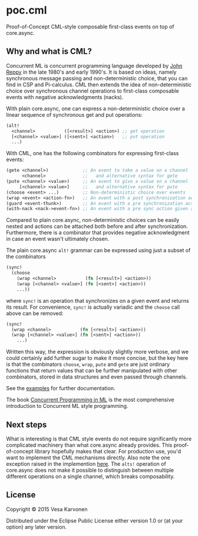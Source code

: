 # poc.cml

Proof-of-Concept CML-style composable first-class events on top of core.async.

## Why and what is CML?

Concurrent ML is concurrent programming language developed by
[John Reppy](http://people.cs.uchicago.edu/~jhr/) in the late 1980's and early
1990's.  It is based on ideas, namely synchronous message passing and
non-deterministic choice, that you can find in CSP and Pi-calculus.  CML then
extends the idea of non-deterministic choice over synchronous channel operations
to first-class composable events with negative acknowledgments (nacks).

With plain core.async, one can express a non-deterministic choice over a linear
sequence of synchronous get and put operations:

```clojure
(alt!
  <channel>           ([<result>] <action>) ;; get operation
  [<channel> <value>] ([<sent>] <action>)   ;; put operation
  ...)
```

With CML, one has the following combinators for expressing first-class events:

```clojure
(gete <channel>)             ;; An event to take a value on a channel
      <channel>              ;;   and alternative syntax for gete
(pute <channel> <value>)     ;; An event to give a value on a channel
     [<channel> <value>]     ;;   and alternative syntax for pute
(choose <event> ...)         ;; Non-deterministic choice over events
(wrap <event> <action-fn>)   ;; An event with a post synchronization action
(guard <event-thunk>)        ;; An event with a pre synchronization action
(with-nack <nack->event-fn>) ;; An event with a pre sync action given a nack
```

Compared to plain core.async, non-deterministic choices can be easily nested and
actions can be attached both before and after synchronization.  Furthermore,
there is a combinator that provides negative acknowledgment in case an event
wasn't ultimately chosen.

The plain core.async `alt!` grammar can be expressed using just a subset of the
combinators

```clojure
(sync!
  (choose
    (wrap <channel>           (fn [<result>] <action>))
    (wrap [<channel> <value>] (fn [<sent>] <action>))
    ...))
```

where `sync!` is an operation that synchronizes on a given event and returns its
result.  For convenience, `sync!` is actually variadic and the `choose` call
above can be removed:

```clojure
(sync!
  (wrap <channel>           (fn [<result>] <action>))
  (wrap [<channel> <value>] (fn [<sent>] <action>))
    ...)
```

Written this way, the expression is obviously slightly more verbose, and we
could certainly add further sugar to make it more concise, but the key here is
that the combinators `choose`, `wrap`, `pute` and `gete` are just ordinary
functions that return values that can be further manipulated with other
combinators, stored in data structures and even passed through channels.

See the [examples](examples) for further documentation.

The book
[Concurrent Programming in ML](http://www.cambridge.org/us/academic/subjects/computer-science/distributed-networked-and-mobile-computing/concurrent-programming-ml)
is the most comprehensive introduction to Concurrent ML style programming.

## Next steps

What is interesting is that CML style events do not require significantly more
complicated machinery than what core.async already provides.  This
proof-of-concept library hopefully makes that clear.  For production use, you'd
want to implement the CML mechanisms directly.  Also note the one exception
raised in the implemention [here](src/poc/cml.clj#L41).  The `alts!` operation
of core.async does not make it possible to distinguish between multiple
different operations on a single channel, which breaks composability.

## License

Copyright © 2015 Vesa Karvonen

Distributed under the Eclipse Public License either version 1.0 or (at your
option) any later version.
